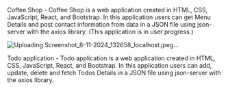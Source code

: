 Coffee Shop - Coffee Shop is a web application created in HTML, CSS, JavaScript, React, and Bootstrap. In this application users can get Menu Details and post contact information from data in a JSON  file using json-server  with the axios library. (This application is in user progress.)



![Uploading Screenshot_8-11-2024_132658_localhost.jpeg…]()




Todo application - Todo application is a web application created in HTML, CSS, JavaScript, React, and Bootstrap. In this application users can add, update, delete and fetch Todos Details in a JSON  file using json-server  with the axios library.
